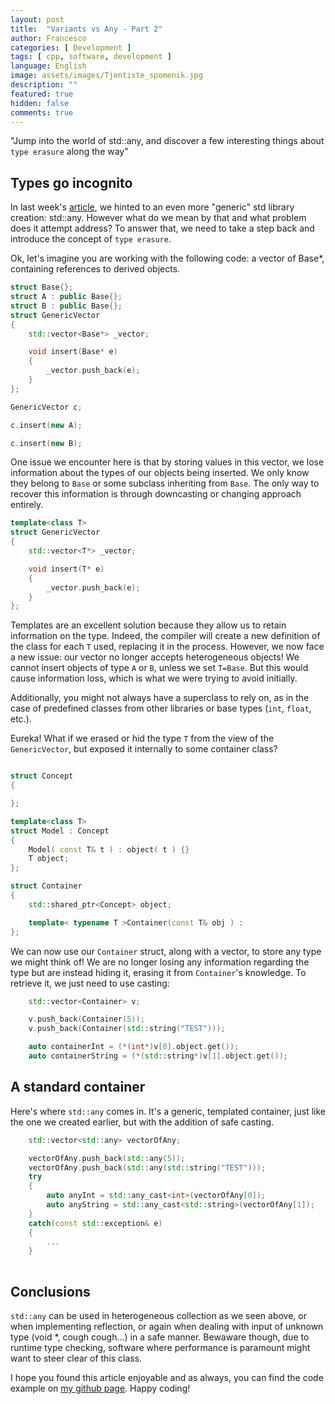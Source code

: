 ```yaml
---
layout: post
title:  "Variants vs Any - Part 2"
author: Francesco
categories: [ Development ]
tags: [ cpp, software, development ]
language: English
image: assets/images/Tjentiste_spomenik.jpg
description: ""
featured: true
hidden: false
comments: true
---
```


"Jump into the world of std::any, and discover a few interesting things about `type erasure` along the way"

## Types go incognito

In last week's [article](https://fma350.github.io/any_variant_1/), we hinted to an even more "generic" std library creation: std::any.
However what do we mean by that and what problem does it attempt address?
To answer that, we need to take a step back and introduce the concept of `type erasure`.

Ok, let's imagine you are working with the following code: a vector of Base*, containing references to derived objects.
```c++
struct Base{};
struct A : public Base{};
struct B : public Base{};
struct GenericVector
{
    std::vector<Base*> _vector;

    void insert(Base* e)
    {
        _vector.push_back(e);
    }
};

GenericVector c;

c.insert(new A);

c.insert(new B);

```

One issue we encounter here is that by storing values in this vector, we lose information about the types of our objects being inserted. We 
only know they belong to `Base` or some subclass inheriting from `Base`. The only way to recover this information is through downcasting or 
changing approach entirely.

```c++
template<class T>
struct GenericVector
{
    std::vector<T*> _vector;

    void insert(T* e)
    {
        _vector.push_back(e);
    }
};
```

Templates are an excellent solution because they allow us to retain information on the type. Indeed, the compiler will create a new 
definition of the class for each `T` used, replacing it in the process. However, we now face a new issue: our vector no longer accepts 
heterogeneous objects! We cannot insert objects of type `A` or `B`, unless we set `T=Base`. But this would cause information loss, which is 
what we were trying to avoid initially.

Additionally, you might not always have a superclass to rely on, as in the case of predefined classes from other libraries or base types 
(`int`, `float`, etc.).

Eureka! What if we erased or hid the type `T` from the view of the `GenericVector`, but exposed it internally to some container class?

```c++

struct Concept
{

};

template<class T>
struct Model : Concept
{
    Model( const T& t ) : object( t ) {}
    T object;
};

struct Container
{
    std::shared_ptr<Concept> object;

    template< typename T >Container(const T& obj ) :
};

```

We can now use our `Container` struct, along with a vector, to store any type we might think of! We are no longer losing any information 
regarding the type but are instead hiding it, erasing it from `Container`'s knowledge. To retrieve it, we just need to use casting:
```c++
    std::vector<Container> v;

    v.push_back(Container(5));
    v.push_back(Container(std::string("TEST")));

    auto containerInt = (*(int*)v[0].object.get());
    auto containerString = (*(std::string*)v[1].object.get());

```

## A standard container

Here's where `std::any` comes in. It's a generic, templated container, just like the one we created earlier, but with the addition of safe casting.

```c++
    std::vector<std::any> vectorOfAny;

    vectorOfAny.push_back(std::any(5));
    vectorOfAny.push_back(std::any(std::string("TEST")));
    try
    {
        auto anyInt = std::any_cast<int>(vectorOfAny[0]);
        auto anyString = std::any_cast<std::string>(vectorOfAny[1]);
    }
    catch(const std::exception& e)
    {
        ...
    }
 
```

## Conclusions

`std::any` can be used in heterogeneous collection as we seen above, or when implementing reflection, or again when dealing with input of unknown type (void *, cough cough...) in a safe manner. Bewaware though, due to runtime type checking, software where performance is paramount might want to steer clear of this class.

I hope you found this article enjoyable and as always, you can find the code example on [my github page](https://github.com/FMA350/code_examples/blob/master/variant_and_any/any.cpp). Happy coding!